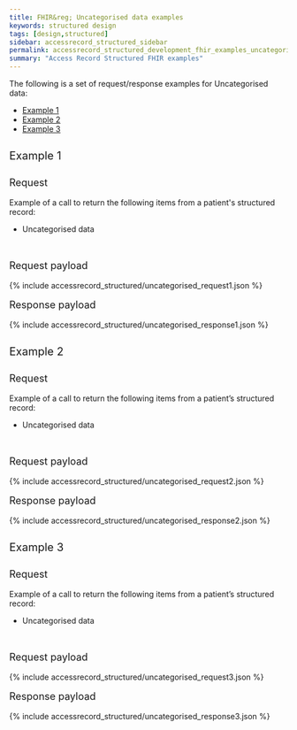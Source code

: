 ```yaml
---
title: FHIR&reg; Uncategorised data examples
keywords: structured design
tags: [design,structured]
sidebar: accessrecord_structured_sidebar
permalink: accessrecord_structured_development_fhir_examples_uncategorised.html
summary: "Access Record Structured FHIR examples"
---
```




The following is a set of request/response examples for Uncategorised data:

<ul id="profileTabs" class="nav nav-tabs">
    <li class="active"><a class="noCrossRef" href="#example1" data-toggle="tab">Example 1</a></li>
    <li><a class="noCrossRef" href="#example2" data-toggle="tab">Example 2</a></li>
    <li><a class="noCrossRef" href="#example3" data-toggle="tab">Example 3</a></li>
</ul>

<div class="tab-content">
<div role="tabpanel" class="tab-pane active" id="example1">

<p style="line-height: 2; font-size: 20px">Example 1</p>
<p style="line-height: 1; font-size: 18px">Request</p>

<p>Example of a call to return the following items from a patient's structured record:</p>

<ul>
  <li>Uncategorised data</li>
</ul>

<br>
<p style="line-height: 1; font-size: 18px">Request payload</p>

{% include accessrecord_structured/uncategorised_request1.json %}

<p style="line-height: 1; font-size: 18px">Response payload</p>

{% include accessrecord_structured/uncategorised_response1.json %}


</div>

<div role="tabpanel" class="tab-pane" id="example2">

<p style="line-height: 2; font-size: 20px">Example 2</p>
<p style="line-height: 1; font-size: 18px">Request</p>

<p>Example of a call to return the following items from a patient’s structured record:</p>

<ul>
  <li>Uncategorised data</li>
</ul>

<br>
<p style="line-height: 1; font-size: 18px">Request payload</p>

{% include accessrecord_structured/uncategorised_request2.json %}

<p style="line-height: 1; font-size: 18px">Response payload</p>

{% include accessrecord_structured/uncategorised_response2.json %}


</div>

<div role="tabpanel" class="tab-pane" id="example3">

<p style="line-height: 2; font-size: 20px">Example 3</p>
<p style="line-height: 1; font-size: 18px">Request</p>

<p>Example of a call to return the following items from a patient’s structured record:</p>

<ul>
  <li>Uncategorised data</li>
</ul>

<br>
<p style="line-height: 1; font-size: 18px">Request payload</p>

{% include accessrecord_structured/uncategorised_request3.json %}

<p style="line-height: 1; font-size: 18px">Response payload</p>

{% include accessrecord_structured/uncategorised_response3.json %}


</div>
</div>